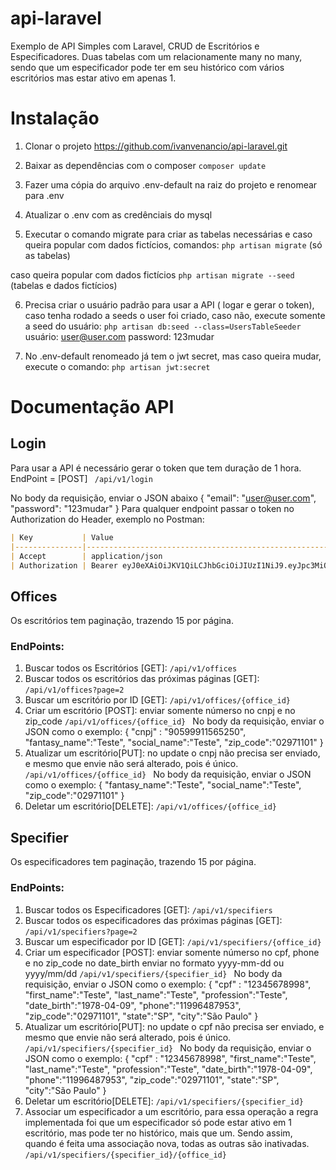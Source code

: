 
  

# api-laravel

  

Exemplo de API Simples com Laravel, CRUD de Escritórios e Especificadores.
Duas tabelas com um relacionamente many no many, sendo que um especificador pode ter em seu histórico com vários escritórios mas estar ativo em apenas 1. 

# Instalação

  
1. Clonar o projeto
https://github.com/ivanvenancio/api-laravel.git

2. Baixar as dependências com o composer
```composer update```

3. Fazer uma cópia do arquivo .env-default na raiz do projeto e renomear para .env

4. Atualizar o .env com as credênciais do mysql

5. Executar o comando migrate para criar as tabelas necessárias e caso queira popular com dados fictícios, comandos:
```php artisan migrate``` (só as tabelas)

caso queira popular com dados fictícios
```php artisan migrate --seed``` (tabelas e dados fictícios)

6. Precisa criar o usuário padrão para usar a API ( logar e gerar o token), caso tenha rodado a seeds o user foi criado, caso não, execute somente a seed do usuário:
```php artisan db:seed --class=UsersTableSeeder```
usuário: user@user.com
password: 123mudar

7. No .env-default renomeado já tem o jwt secret, mas caso queira mudar, execute o comando:
```php artisan jwt:secret```

# Documentação API
## Login
Para usar a API é necessário gerar o token que tem duração de 1 hora.
EndPoint = [POST] ``` /api/v1/login```

No body da requisição, enviar o JSON abaixo
{
	"email": "user@user.com",
	"password": "123mudar"
}
Para qualquer endpoint passar o token no Authorization do Header, exemplo no Postman:
```markdown
| Key           | Value                                                                                                                                                                                                                                                                                                                                                                                                                    |
|---------------|--------------------------------------------------------------------------------------------------------------------------------------------------------------------------------------------------------------------------------------------------------------------------------------------------------------------------------------------------------------------------------------------------------------------------|
| Accept        | application/json                                                                                                                                                                                                                                                                                                                                                                                                         |
| Authorization | Bearer eyJ0eXAiOiJKV1QiLCJhbGciOiJIUzI1NiJ9.eyJpc3MiOiJodHRwOlwvXC93d3cuZGV2LmFwaWxhcmF2ZWwuY29tLmJyXC9hcGlcL3YxXC9sb2dpbiIsImlhdCI6MTU2Mjc2NDIyMSwiZXhwIjoxNTYyNzY3ODIxLCJuYmYiOjE1NjI3NjQyMjEsImp0aSI6IjI5YWVEUnp3ZHFwSHZ2ZDMiLCJzdWIiOjEsInBydiI6Ijg3ZTBhZjFlZjlmZDE1ODEyZmRlYzk3MTUzYTE0ZTBiMDQ3NTQ2YWEiLCJlbWFpbCI6InVzZXJAdXNlci5jb20iLCJuYW1lIjoiSXZhbiBWZW5hbmNpbyJ9.8TbJcahAo2EdojCpnCqb5Jmjx2tQXse_i5NGpECNcF8 |
```
## Offices
Os escritórios tem paginação, trazendo 15 por página.
### EndPoints:
1. Buscar todos os Escritórios [GET]:
 ``` /api/v1/offices ```
 2. Buscar todos os escritórios das próximas páginas [GET]:
  ```/api/v1/offices?page=2 ```
  3. Buscar um escritório por ID [GET]:
   ```/api/v1/offices/{office_id} ```
   4. Criar um escritório [POST]:
  enviar somente númerso no cnpj e no zip_code
    ```/api/v1/offices/{office_id} ```
    No body da requisição, enviar o JSON como o exemplo:
    {
	 "cnpj" : "90599911565250",
	 "fantasy_name":"Teste",
	 "social_name":"Teste",
	 "zip_code":"02971101"
  }
  4. Atualizar um escritório[PUT]:
  no update o cnpj não precisa ser enviado, e mesmo que envie não será alterado, pois é único.
  ```/api/v1/offices/{office_id} ```
  No body da requisição, enviar o JSON como o exemplo:
    {
	 "fantasy_name":"Teste",
	 "social_name":"Teste",
	 "zip_code":"02971101"
  }
  5. Deletar um escritório[DELETE]:
 ```/api/v1/offices/{office_id} ```

## Specifier
Os especificadores tem paginação, trazendo 15 por página.
### EndPoints:
1. Buscar todos os Especificadores [GET]:
 ``` /api/v1/specifiers ```
 2. Buscar todos os especificadores das próximas páginas [GET]:
  ```/api/v1/specifiers?page=2 ```
  3. Buscar um especificador por ID [GET]:
   ```/api/v1/specifiers/{office_id} ```
   4. Criar um especificador [POST]:
  enviar somente númerso no cpf, phone e no zip_code
  no date_birth enviar no formato yyyy-mm-dd ou yyyy/mm/dd
    ```/api/v1/specifiers/{specifier_id} ```
    No body da requisição, enviar o JSON como o exemplo:
    {
	 "cpf" : "12345678998",
	 "first_name":"Teste",
	 "last_name":"Teste",
	 "profession":"Teste",
	 "date_birth":"1978-04-09",
	 "phone":"11996487953",
	 "zip_code":"02971101",
	 "state":"SP",
	 "city":"São Paulo"
  }
  5. Atualizar um escritório[PUT]:
  no update o cpf não precisa ser enviado, e mesmo que envie não será alterado, pois é único.
  ```/api/v1/specifiers/{specifier_id} ```
  No body da requisição, enviar o JSON como o exemplo:
    {
	 "cpf" : "12345678998",
	 "first_name":"Teste",
	 "last_name":"Teste",
	 "profession":"Teste",
	 "date_birth":"1978-04-09",
	 "phone":"11996487953",
	 "zip_code":"02971101",
	 "state":"SP",
	 "city":"São Paulo"
  }
  6. Deletar um escritório[DELETE]:
 ```/api/v1/specifiers/{specifier_id} ```
 7. Associar um especificador a um escritório, para essa operação a regra implementada foi que um especificador só pode estar ativo em 1 escritório, mas pode ter no histórico, mais que um.
 Sendo assim, quando é feita uma associação nova, todas as outras são inativadas.
 ``` /api/v1/specifiers/{specifier_id}/{office_id} ```
 